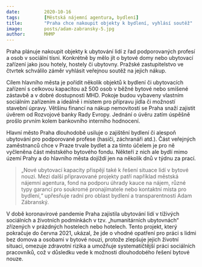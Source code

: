 ```yaml
---
date:         2020-10-16
tags:         [Městská nájemní agentura, bydlení]
title:        "Praha chce nakoupit objekty k bydlení, vyhlásí soutěž"
image: 	      posts/adam-zabransky-5.jpg
author:       MHMP
---
```


Praha plánuje nakoupit objekty k ubytování lidí z řad podporovaných profesí a osob v sociální tísni. Konkrétně by mělo jít o bytové domy nebo ubytovací zařízení jako jsou hotely, hostely či ubytovny. Pražské zastupitelstvo ve čtvrtek schválilo záměr vyhlásit veřejnou soutěž na jejich nákup.

Cílem hlavního města je pořídit několik objektů k bydlení či ubytovacích zařízení s celkovou kapacitou až 500 osob v běžné bytové nebo smíšené zástavbě a v dobré dostupnosti MHD. Pokoje budou vybaveny vlastním sociálním zařízením a ideálně i místem pro přípravu jídla či možností stavební úpravy. Většinu financí na nákup nemovitostí se Praha snaží zajistit úvěrem od Rozvojové banky Rady Evropy. Jednání o úvěru zatím úspěšně prošlo prvním kolem bankovního interního hodnocení.

Hlavní město Praha dlouhodobě usiluje o zajištění bydlení či alespoň ubytování pro podporované profese (hasiči, záchranáři atd.). Část veřejných zaměstnanců chce v Praze trvale bydlet a za tímto účelem je pro ně vyčleněna část městského bytového fondu. Někteří z nich ale bydlí mimo území Prahy a do hlavního města dojíždí jen na několik dnů v týdnu za prací.

> „Nové ubytovací kapacity přispějí také k řešení situace lidí v bytové nouzi. Mezi další připravované projekty patří například městská nájemní agentura, fond na podporu úhrady kauce na nájem, různé typy garancí pro soukromé pronajímatele nebo kontaktní místa pro bydlení,“ upřesňuje radní pro oblast bydlení a transparentnosti Adam Zábranský.

V době koronavirové pandemie Praha zajistila ubytování lidí v tíživých sociálních a životních podmínkách v tzv. „humanitárních ubytovnách“ zřízených v prázdných hostelech nebo hotelech. Tento projekt, který pokračuje do června 2021, ukázal, že jde o vhodné opatření pro práci s lidmi bez domova a osobami v bytové nouzi, protože zlepšuje jejich životní situaci, omezuje zdravotní rizika a umožňuje systematičtější práci sociálních pracovníků, což v důsledku vede k možnosti dlouhodobého řešení bytové nouze.



 

